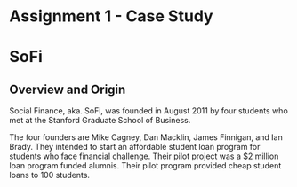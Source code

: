 # Assignment 1 - Case Study
# SoFi

## Overview and Origin

Social Finance, aka. SoFi, was founded in August 2011 by four students who met at the Stanford Graduate School of Business.

The four founders are Mike Cagney, Dan Macklin, James Finnigan, and Ian Brady. They intended to start an affordable student loan program for students who face financial challenge. Their pilot project was a $2 million loan program funded alumnis. Their pilot program provided cheap student loans to 100 students.

